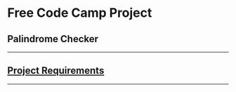 # Free Code Camp Project
## Palindrome Checker

---

## [Project Requirements](https://www.freecodecamp.org/learn/javascript-algorithms-and-data-structures/javascript-algorithms-and-data-structures-projects/palindrome-checker)


---
